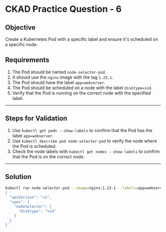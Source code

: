 # CKAD Practice Question - 6

## Objective

Create a Kubernetes Pod with a specific label and ensure it's scheduled on a specific node.

## Requirements

1. The Pod should be named `node-selector-pod`.
2. It should use the `nginx` image with the tag `1.23.1`.
3. The Pod should have the label `app=webserver`.
4. The Pod should be scheduled on a node with the label `disktype=ssd`.
5. Verify that the Pod is running on the correct node with the specified label.

---

## Steps for Validation

1. Use `kubectl get pods --show-labels` to confirm that the Pod has the label `app=webserver`.
2. Use `kubectl describe pod node-selector-pod` to verify the node where the Pod is scheduled.
3. Check the node labels with `kubectl get nodes --show-labels` to confirm that the Pod is on the correct node.

---

## Solution

```bash
kubectl run node-selector-pod --image=nginx:1.23.1 --labels=app=webserver --overrides='
{
  "apiVersion": "v1",
  "spec": {
    "nodeSelector": {
      "disktype": "ssd"
    }
  }
}'
```
